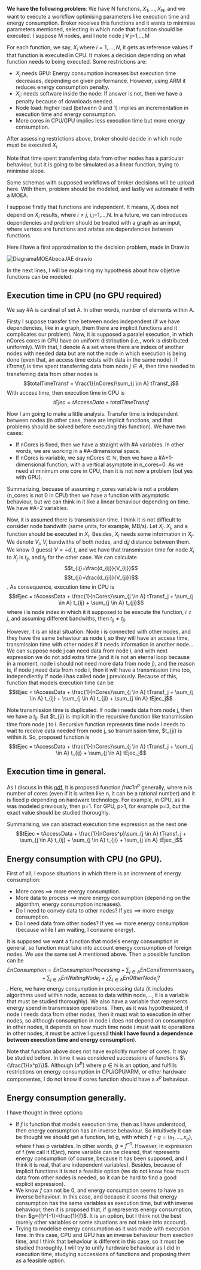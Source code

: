 **We have the following problem**: We have N functions, $X_1,...,X_N$, and we want to execute a workflow optimising parameters like execution time and energy consumption. Broker receives this functions and it wants to minimise parameters mentioned, selecting in which node that function should be executed. I suppose M nodes, and I note node j $\forall$ j=1,...,M

For each function, we say, $X_i$ where $i=1,...,N$, it gets as reference values if that function is executed in CPU. It makes a decision depending on what function needs to being executed. Some restrictions are:
- $X_i$ needs GPU: Energy consumption increases but execution time decreases, depending on given performance. However, using ARM it reduces energy consumption penalty.
- $X_i$: needs software inside the node: If answer is not, then we have a penalty because of downloads needed.
- Node load: higher load (betwenn 0 and 1) implies an incrementation in execution time and energy consumption.
- More cores in CPU/GPU implies less execution time but more energy consumption.

After assessing restrictions above, broker should decide in which node must be executed $X_i$

Note that time spent transferring data from other nodes has a particular behaviour, but it is going to be simulated as a linear function, trying to minimise slope.

Some schemas with supposed workflows of broker decisions will be upload here. With them, problem should be modeled, and lastly we automate it with a MOEA.

I suppose firstly that functions are independent. It means, $X_i$ does not depend on $X_i$ results, where $i \neq j$, i,j=1,...,N. In a future, we can introduces dependencies and problem should be treated with a graph as an input, where vertexs are functions and aristas are dependencies between functions.

Here I have a first approximation to the decision problem, made in Draw.io

![DiagramaMOEAbecaJAE drawio](https://github.com/AlvaroRodriguezGallardo/src-brokering/assets/80212790/1efc70fd-3dce-447d-8423-5287a2288714)

In the next lines, I will be explaining my hypothesis about how objetive functions can be modeled:

## Execution time in CPU (no GPU required)

We say #A is cardinal of set A. In other words, number of elements within A.

Firsty I suppose transfer time between nodes independent (if we have dependencies, like in a graph, them there are implicit functions and it complicates our problem). Now, it is supposed a paralel execution, in which nCores cores in CPU have an uniform distribution (i.e., work is distributed uniformly). With that, I denote A a set where there are indexs of another nodes with needed data but are not the node in which execution is being done (even that, an access time exists with data in the same node). If $tTransf_j$ is time spent transferring data from node $j \in A$, then time needed to transferring data from other nodes is $$totalTimeTransf = \frac{1}{nCores}\sum_{j \in A} tTransf_j$$ With access time, then execution time in CPU is $$tEjec = tAccessData + totalTimeTransf$$

Now I am going to make a little analysis. Transfer time is independent between nodes (in other case, there are implicit functions, and that problems should be solved before executing this function). We have two cases:

 - If nCores is fixed, then we have a straight with #A variables. In other words, we are working in a #A-dimensional space.
 - If nCores is variable, we say $nCores \in \mathbb{N}$, then we have a #A+1-dimensional function, with a vertical asymptote in n_cores=0. As we need at minimum one core in CPU, then it is not now a problem (but yes with GPU).

Summarizing, becuase of assuming n_cores variable is not a problem (n_cores is not 0 in CPU) then we have a function with asymptotic behaviour, but we can think in it like a linear behaviour depending on time. We have #A+2 variables.

Now, it is assumed there is transmission time. I think it is not difficult to consider node bandwith (same units, for example, MB/s). Let $X_i$. $X_j$, and a function should be executed in $X_i$. Besides, $X_i$ needs some information in $X_j$. We denote $V_i$, $V_j$ bandwiths of both nodes, and $d_ij$ distance between them. We know (I guess) $V = \div{d,t}$, and we have that transmission time for node $X_i$ to $X_j$ is $t_{ij}$, and $t_{ji}$ for the other case. We can calculate $$t_{ij}=\frac{d_{ij}}{V_{ij}}$$ $$t_{ji}=\frac{d_{ji}}{V_{ji}}$$. As consequence, execution time in CPU is $$tEjec = tAccessData + \frac{1}{nCores}\sum_{j \in A} tTransf_j + \sum_{j \in A} t_{ij} + \sum_{j \in A} t_{ji}$$ where i is node index in which it it supposed to be execute the function, $i \neq j$, and assuming different bandwiths, then $t_{ij} \neq t_{ji}$.

However, it is an ideal situation. Node i is connected with other nodes, and they have the same behaviour as node i, so they will have an access time, transmission time with other nodes if it needs information in another node... We can suppose node j can need data from node i, and with next expression we do not add extra time (and it is not an eternal loop because in a moment, node i should not need more data from node j), and the reason is, if node j need data from node i, then it will have a transmission time too, independiently if node i has called node j previously. Because of this, function that models execution time can be $$tEjec = tAccessData + \frac{1}{nCores}\sum_{j \in A} tTransf_j + \sum_{j \in A} t_{ij} + \sum_{j \in A} t_{ji} + \sum_{j \in A} tEjec_j$$

Note transmission time is duplicated. If node i needs data from node j, then we have a $t_{ij}$. But $t_{ji} is implicit in the recursive function like transmission time from node j to i. Recursive function represents time node i needs to wait to receive data needed from node j, so transmission time, $t_{ji} is within it. So, proposed function is $$tEjec = tAccessData + \frac{1}{nCores}\sum_{j \in A} tTransf_j + \sum_{j \in A} t_{ij} + \sum_{j \in A} tEjec_j$$

## Execution time in general.

As I discuss in this [pdf](https://github.com/AlvaroRodriguezGallardo/src-brokering/blob/main/docs/broker/MOEA/Workflow%20ideas/Discusion_uso_1_n_p.pdf), it is proposed function $frac{1}{{n^p}}$ generally, where n is number of cores (even if it is writen like n, it can be a rational number) and it is fixed p depending on hardware technology. For example, in CPU, as it was modeled previously, then p=1. For GPU, p>1, for example p=3, but the exact value should be studied thoroughly.

Summarising, we can abstract execution time expression as the next one $$tEjec = tAccessData + \frac{1}{nCores^p}\sum_{j \in A} tTransf_j + \sum_{j \in A} t_{ij} + \sum_{j \in A} t_{ji} + \sum_{j \in A} tEjec_j$$


## Energy consumption with CPU (no GPU).

First of all, I expose situations in which there is an increment of energy consumption:

- More cores $\implies$ more energy consumption.
- More data to process $\implies$ more energy consumption (depending on the algorithm, energy consumption increases).
- Do I need to convey data to other nodes? If yes $\implies$ more energy consumption.
- Do I need data from other nodes? If yes $\implies$ more energy consumption (because while I am waiting, I consume energy).

It is supposed we want a function that models energy consumption in general, so function must take into account energy consumption of foreign nodes. We use the same set A mentioned above. Then a possible function can be $$EnConsumption=EnConsumptionProcessing + \sum_{j \in A} EnConsTransmission_{ij} + \sum_{j \in A} EnWaitingNode_j + ¿\sum_{j \in A} EnOtherNode_j?$$. Here, we have energy consumption in processing data (it includes algorithms used within node, access to data within node,..., it is a variable that must be studied thoroughly). We also have a variable that represents energy spend in transmission operations. Then, as it was hypothesized, if node i needs data from other nodes, then it must wait to execution in other nodes, so although consumption in node i does not depend on consumption in other nodes, it depends on how much time node i must wait to operations in other nodes, it must be active I guess(**I think I have found a dependence between execution time and energy consumption**).

Note that function above does not have explicitly number of cores. It may be studied before. In time it was considered successions of functions $\{\frac{1}{x^p}\}$. Although $\{x^p\}$ where $p \in \mathbb{N}$ is an option, and fulfills restrictions on energy consumption in CPU/GPU/ARM, or other hardware componentes, I do not know if cores function should have a $x^p$ behaviour.

## Energy consumption generally.

I have thought in three options:
- If $f$ is function that models execution time, then as I have understood, then energy consumption has an inverse behaviour. So intuitively it can be thought we should get a function, let g, with which $f \circ g = (x_1,...,x_p)$, where f has p variables. In other words, $g=f^{-1}$. However, in expression of f (we call it $tEjec$), none variable can be cleared, that represents energy consumption (of course, because it has been supposed, and I think it is real, that are independent variables). Besides, because of implicit functions it is not a feasible option (we do not know how much data from other nodes is needed, so it can be hard to find a good explicit expression).
- We know $f$ can not be 0, and energy consumption seems to have an inverse behaviour. In this case, and because it seems that energy consumption has the same variables as execution time, but with inverse behaviour, then it is proposed that, if g represents energy consumption, then $g=(f)^{-1}=\frac{1}{f}$. It is an option, but I think not the best (surely other variables or some situations are not taken into account).
- Trying to modelise energy consumption as it was made with execution time. In this case, CPU and GPU has an inverse behaviour from exection time, and I think that behaviour is different in this case, so it must be studied thoroughly. I will try to unify hardware behaviour as I did in execution time, studying successions of functions and proposing them as a feasible option.
